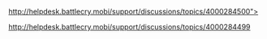 <a href="http://helpdesk.battlecry.mobi/support/discussions/topics/4000284500">http://helpdesk.battlecry.mobi/support/discussions/topics/4000284500"></a>

<a href="http://helpdesk.battlecry.mobi/support/discussions/topics/4000284499">http://helpdesk.battlecry.mobi/support/discussions/topics/4000284499</a>

